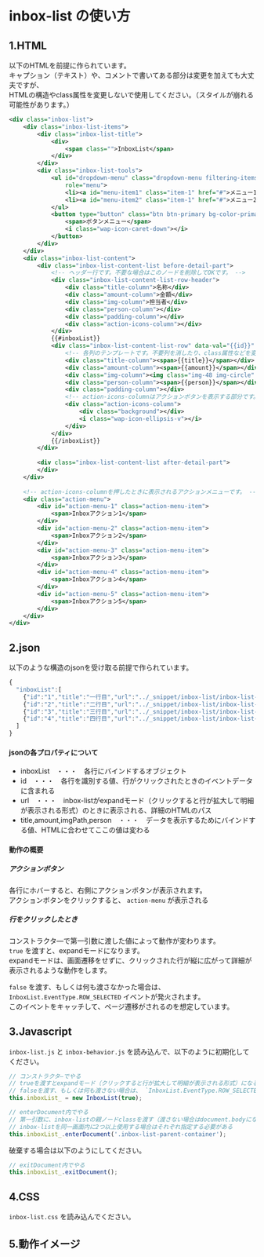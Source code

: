 # inbox-list の使い方

## 1.HTML

以下のHTMLを前提に作られています。  
キャプション（テキスト）や、コメントで書いてある部分は変更を加えても大丈夫ですが、  
HTMLの構造やclass属性を変更しないで使用してください。（スタイルが崩れる可能性があります。）

```XML
<div class="inbox-list">
	<div class="inbox-list-items">
		<div class="inbox-list-title">
			<div>
				<span class="">InboxList</span>
			</div>
		</div>
		<div class="inbox-list-tools">
			<ul id="dropdown-menu" class="dropdown-menu filtering-items"
				role="menu">
				<li><a id="menu-item1" class="item-1" href="#">メニュー1</a></li>
				<li><a id="menu-item2" class="item-1" href="#">メニュー2</a></li>
			</ul>
			<button type="button" class="btn btn-primary bg-color-primary dropdown-btn data-toggle="dropdown" tabindex="-1">
				<span>ボタンメニュー</span>
				<i class="wap-icon-caret-down"></i>
			</button>
		</div>	
	</div>
	<div class="inbox-list-content">
	    <div class="inbox-list-content-list before-detail-part">
	    	<!-- ヘッダー行です。不要な場合はこのノードを削除してOKです。 -->
			<div class="inbox-list-content-list-row-header">
				<div class="title-column">名称</div>
				<div class="amount-column">金額</div>
				<div class="img-column">担当者</div>
				<div class="person-column"></div>
				<div class="padding-column"></div>
				<div class="action-icons-column"></div>
			</div>
			{{#inboxList}}
			<div class="inbox-list-content-list-row" data-val="{{id}}" data-url="{{url}}">
		    	<!-- 各列のテンプレートです。不要列を消したり、class属性などを変えてOKです。 -->
				<div class="title-column"><span>{{title}}</span></div>
				<div class="amount-column"><span>{{amount}}</span></div>
				<div class="img-column"><img class="img-48 img-circle" src="{{imgPath}}"></div>
				<div class="person-column"><span>{{person}}</span></div>
				<div class="padding-column"></div>
		    	<!-- action-icons-columnはアクションボタンを表示する部分です。ここを消すとアクションボタンが表示されなくなります。 -->
				<div class="action-icons-column">
					<div class="background"></div>
					<i class="wap-icon-ellipsis-v"></i>
				</div>
			</div>
			{{/inboxList}}
		</div>
		
		<div class="inbox-list-content-list after-detail-part">
		</div>
	</div>
	
	<!-- action-icons-columnを押したときに表示されるアクションメニューです。 -->
	<div class="action-menu">
		<div id="action-menu-1" class="action-menu-item">
			<span>Inboxアクション1</span>
		</div>
		<div id="action-menu-2" class="action-menu-item">
			<span>Inboxアクション2</span>
		</div>
		<div id="action-menu-3" class="action-menu-item">
			<span>Inboxアクション3</span>
		</div>					
		<div id="action-menu-4" class="action-menu-item">
			<span>Inboxアクション4</span>
		</div>
		<div id="action-menu-5" class="action-menu-item">
			<span>Inboxアクション5</span>
		</div>
	</div>
</div>
```

## 2.json

以下のような構造のjsonを受け取る前提で作られています。

```Javascript
{
  "inboxList":[
    {"id":"1","title":"一行目","url":"../_snippet/inbox-list/inbox-list-expand-detail.html","amount":"¥ 1,700","imgPath":"../../common/images/user/4862.jpg","person":"上田 英二"},
    {"id":"2","title":"二行目","url":"../_snippet/inbox-list/inbox-list-expand-detail.html","amount":"¥ 5,200","imgPath":"../../common/images/user/5349.jpg","person":"木下 順"},
    {"id":"3","title":"三行目","url":"../_snippet/inbox-list/inbox-list-expand-detail.html","amount":"¥ 8,300","imgPath":"../../common/images/user/4842.jpg","person":"真下 健太"},
    {"id":"4","title":"四行目","url":"../_snippet/inbox-list/inbox-list-expand-detail.html","amount":"¥ 6,100","imgPath":"../../common/images/user/5349.jpg","person":"木下 順"}
  ]
}
```
#### jsonの各プロパティについて
- inboxList　・・・　各行にバインドするオブジェクト
- id　・・・　各行を識別する値、行がクリックされたときのイベントデータに含まれる
- url　・・・　inbox-listがexpandモード（クリックすると行が拡大して明細が表示される形式）のときに表示される、詳細のHTMLのパス
- title,amount,imgPath,person　・・・　データを表示するためにバインドする値、HTMLに合わせてここの値は変わる

#### 動作の概要

##### アクションボタン
各行にホバーすると、右側にアクションボタンが表示されます。  
アクションボタンをクリックすると、 `action-menu` が表示される  

##### 行をクリックしたとき
コンストラクタ―で第一引数に渡した値によって動作が変わります。  
`true` を渡すと、expandモードになります。  
expandモードは、画面遷移をせずに、クリックされた行が縦に広がって詳細が表示されるような動作をします。  
  
`false` を渡す、もしくは何も渡さなかった場合は、 `InboxList.EventType.ROW_SELECTED` イベントが発火されます。  
このイベントをキャッチして、ページ遷移がされるのを想定しています。  


## 3.Javascript

`inbox-list.js` と `inbox-behavior.js` を読み込んで、以下のように初期化してください。

```Javascript
// コンストラクタ―でやる
// trueを渡すとexpandモード（クリックすると行が拡大して明細が表示される形式）になる
// falseを渡す、もしくは何も渡さない場合は、 `InboxList.EventType.ROW_SELECTED` が発火する
this.inboxList_ = new InboxList(true);

// enterDocument内でやる
// 第一引数に、inbox-listの親ノードclassを渡す（渡さない場合はdocument.bodyになる）
// inbox-listを同一画面内に2つ以上使用する場合はそれぞれ指定する必要がある
this.inboxList_.enterDocument('.inbox-list-parent-container');
```

破棄する場合は以下のようにしてください。

```Javascript
// exitDocument内でやる
this.inboxList_.exitDocument();
```

## 4.CSS

`inbox-list.css` を読み込んでください。


## 5.動作イメージ

